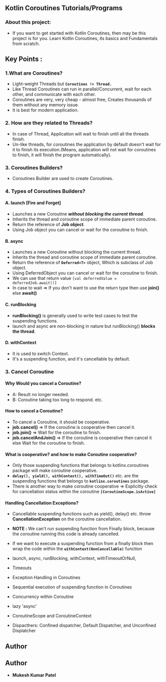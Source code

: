 ## Kotlin Coroutines Tutorials/Programs
### About this project:
* If you want to get started with Kotlin Coroutines, then may be this project is for you. Learn Kotlin Coroutines, its basics and Fundamentals from scratch. 
## Key Points :

### 1.What are Coroutines?
   - Light-weight Threads but **`Coroutines != Thread.`**
   - Like Thread Coroutines can run in parallel/Concurrent, wait for each other, and communicate with each other.
   - Coroutines are very, very cheap - almost free, Creates thousands of them without any memory issue.
   - It is best for modern application.

### 2. How are they related to Threads?
   - In case of Thread, Application will wait to finish until all the threads finish.
   - Un-like threads, for coroutines the application by default doesn't wait for it to finish its execution.(Means, application will not wait for coroutines to finish, it will finish the program automatically).

### 3. Coroutines Builders?
   - Coroutines Builder are used to create Coroutines.

### 4. Types of Coroutines Builders?

#### A. launch [Fire and Forget]
   - Launches a new Coroutine **_without blocking the current thread_**.
   - Inherits the thread and coroutine scope of immediate parent coroutine.
   - Return the reference of **Job object**.
   - Using Job object you can cancel or wait for the coroutine to finish. 
#### B. async
   - Launches a new Coroutine without blocking the current thread.
   - Inherits the thread and coroutine scope of immediate parent coroutine.
   - Return the reference of **`Deferred<T>`** object, Which is subclass of Job object.
   - Using DeferredObject you can cancel or wait for the coroutine to finish.
   - We can use that return value `[val deferredValue = deferredJob.await()]`
   - In case to wait => If you don't want to use the return type then use **join()** else **await()**
#### C. runBlocking
- **runBlocking()** is generally used to write test cases to test the suspending functions.
- launch and async are non-blocking in nature but runBlocking() **blocks the thread**.
#### D. withContext
- It is used to switch Context.
- It's a suspending function, and it's cancellable by default.

### 3. Cancel Coroutine
#### Why Would you cancel a Coroutine?
- A: Result no longer needed.
- B: Coroutine taking too long to respond. etc.

#### How to cancel a Coroutine?
- To cancel a Coroutine, it should be cooperative.
- **job.cancel()** => If the coroutine is cooperative then cancel it.
- **job.join()** => Wait for the coroutine to finish.
- **job.cancelAndJoin()** => If the coroutine is cooperative then cancel it else Wait for the coroutine to finish.
#### What is cooperative? and how to make Coroutine cooperative?
- Only those suspending functions that belongs to kotlinx.coroutines package will make coroutine cooperative.
- **`delay(), yield(), withContext(), withTimeOut()`** etc. are the suspending functions that belongs to **`kotlinx.coroutines`** package.
- There is another way to make coroutine cooperative => Explicitly check for cancellation status within the coroutine **`[CoroutineScope.isActive]`**

#### Handling Cancellation Exceptions?
- Cancellable suspending functions such as yield(), delay() etc. throw **CancellationException** on the coroutine cancellation.
- **NOTE :** We can't run suspending function from Finally block, because the coroutine running this code is already cancelled.
-  If we want to execute a suspending function from a finally block then wrap the code  within the **`withContext(NonCancellable)`** function
- launch, async, runBlocking, withContext, withTimeoutOrNull,



- Timeouts
- Exception Handling in Coroutines
- Sequential execution of suspending function in Coroutines
- Concurrency within Coroutine
- lazy 'async'
- CoroutineScope and CoroutineContext
- Dispacthers: Confined dispatcher, Default Dispatcher, and Unconfined Displatcher
## Author


## Author

* **Mukesh Kumar Patel** 
